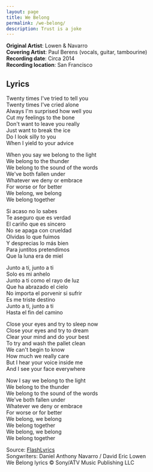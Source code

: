 ```yaml
---
layout: page
title: We Belong
permalink: /we-belong/
description: Trust is a joke
---
```

**Original Artist**: Lowen & Navarro<br>
**Covering Artist**: Paul Berens (vocals, guitar, tambourine)<br>
**Recording date**: Circa 2014<br>
**Recording location**: San Francisco

<p><nft-card
    contractAddress="0x495f947276749ce646f68ac8c248420045cb7b5e"
    tokenId="464792704295067942055326260603979070088343924201035246970139115088724885505">
    </nft-card>
	</p>

## Lyrics
Twenty times I've tried to tell you<br>
Twenty times I've cried alone<br>
Always I'm surprised how well you<br>
Cut my feelings to the bone<br>
Don't want to leave you really<br>
Just want to break the ice<br>
Do I look silly to you<br>
When I yield to your advice<br>

When you say we belong to the light<br>
We belong to the thunder<br>
We belong to the sound of the words<br>
We've both fallen under<br>
Whatever we deny or embrace<br>
For worse or for better<br>
We belong, we belong<br>
We belong together<br>

Si acaso no lo sabes<br>
Te aseguro que es verdad<br>
El cariño que es sincero<br>
No se apaga con crueldad<br>
Olvidas lo que fuimos<br>
Y desprecias lo más bien<br>
Para juntitos pretendimos<br>
Que la luna era de miel<br>

Junto a ti, junto a ti<br>
Solo es mi anhelo<br>
Junto a ti como el rayo de luz<br>
Que ha abrazado el cielo<br>
No importa el porvenir si sufrir<br>
Es me triste destino<br>
Junto a ti, junto a ti<br>
Hasta el fin del camino<br>

Close your eyes and try to sleep now<br>
Close your eyes and try to dream<br>
Clear your mind and do your best<br>
To try and wash the pallet clean<br>
We can't begin to know<br>
How much we really care<br>
But I hear your voice inside me<br>
And I see your face everywhere<br>

Now I say we belong to the light<br>
We belong to the thunder<br>
We belong to the sound of the words<br>
We've both fallen under<br>
Whatever we deny or embrace<br>
For worse or for better<br>
We belong, we belong<br>
We belong together<br>
We belong, we belong<br>
We belong together

<span class="muted small">Source: </span><a class="muted small" href="https://www.flashlyrics.com/lyrics/lowen-navarro/we-belong-30" target="_blank">FlashLyrics</a><br>
<span class="muted small">Songwriters: Daniel Anthony Navarro / David Eric Lowen</span><br>
<span class="muted small">We Belong lyrics © Sony/ATV Music Publishing LLC</span>